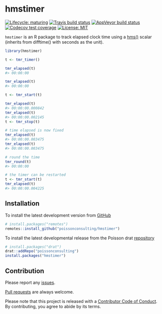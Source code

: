 
<!-- README.md is generated from README.Rmd. Please edit that file -->

# hmstimer

<!-- badges: start -->

[![Lifecycle:
maturing](https://img.shields.io/badge/lifecycle-maturing-blue.svg)](https://www.tidyverse.org/lifecycle/#maturing)
[![Travis build
status](https://travis-ci.com/poissonconsulting/hmstimer.svg?branch=master)](https://travis-ci.com/poissonconsulting/hmstimer)
[![AppVeyor build
status](https://ci.appveyor.com/api/projects/status/github/poissonconsulting/hmstimer?branch=master&svg=true)](https://ci.appveyor.com/project/poissonconsulting/hmstimer)
[![Codecov test
coverage](https://codecov.io/gh/poissonconsulting/hmstimer/branch/master/graph/badge.svg)](https://codecov.io/gh/poissonconsulting/hmstimer?branch=master)
[![License:
MIT](https://img.shields.io/badge/License-MIT-green.svg)](https://opensource.org/licenses/MIT)
<!-- [![tinyverse status](https://tinyverse.netlify.com/badge/hmstimer)](https://CRAN.R-project.org/package=hmstimer) -->
<!-- [![CRAN status](https://www.r-pkg.org/badges/version/hmstimer)](https://cran.r-project.org/package=hmstimer) -->
<!-- ![CRAN downloads](https://cranlogs.r-pkg.org/badges/hmstimer) -->
<!-- badges: end -->

`hmstimer` is an R package to track elapsed clock time using a
[hms()](https://github.com/tidyverse/hms) scalar (inherits from
difftime() with seconds as the unit).

``` r
library(hmstimer)

t <- tmr_timer()

tmr_elapsed(t)
#> 00:00:00

tmr_elapsed(t)
#> 00:00:00

t <- tmr_start(t)

tmr_elapsed(t)
#> 00:00:00.000842
tmr_elapsed(t)
#> 00:00:00.002145
t <- tmr_stop(t)

# time elapsed is now fixed
tmr_elapsed(t)
#> 00:00:00.003475
tmr_elapsed(t)
#> 00:00:00.003475

# round the time
tmr_round(t)
#> 00:00:00

# the timer can be restarted
t <- tmr_start(t)
tmr_elapsed(t)
#> 00:00:00.004225
```

## Installation

To install the latest development version from
[GitHub](https://github.com/poissonconsulting/hmstimer)

``` r
# install.packages("remotes")
remotes::install_github("poissonconsulting/hmstimer")
```

To install the latest developmental release from the Poisson drat
[repository](https://github.com/poissonconsulting/drat)

``` r
# install.packages("drat")
drat::addRepo("poissonconsulting")
install.packages("hmstimer")
```

## Contribution

Please report any
[issues](https://github.com/poissonconsulting/hmstimer/issues).

[Pull requests](https://github.com/poissonconsulting/hmstimer/pulls) are
always welcome.

Please note that this project is released with a [Contributor Code of
Conduct](https://poissonconsulting.github.io/hmstimer/CODE_OF_CONDUCT.html).
By contributing, you agree to abide by its terms.
